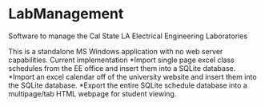 # LabManagement
Software to manage the Cal State LA Electrical Engineering Laboratories

This is a standalone MS Windows application with no web server capabilities.
Current implementation
*Import single page excel class schedules from the EE office and insert them into a SQLite database.
*Import an excel calendar off of the university website and insert them into the SQLite database.
*Export the entire SQLite schedule database into a multipage/tab HTML webpage for student viewing.
 
